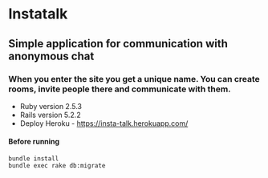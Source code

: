 # Instatalk

## Simple application for communication with anonymous chat
### When you enter the site you get a unique name. You can create rooms, invite people there and communicate with them.

* Ruby version 2.5.3
* Rails version 5.2.2
* Deploy Heroku - https://insta-talk.herokuapp.com/

#### Before running

```
bundle install
bundle exec rake db:migrate
```
